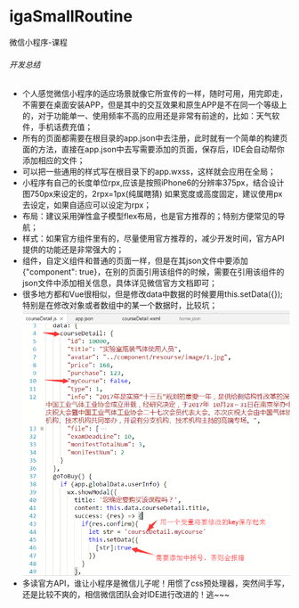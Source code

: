# igaSmallRoutine
  微信小程序-课程

###### 开发总结
* 个人感觉微信小程序的适应场景就像它所宣传的一样，随时可用，用完即走，不需要在桌面安装APP，但是其中的交互效果和原生APP是不在同一个等级上的，对于功能单一、使用频率不高的应用还是非常有前途的，比如：天气软件，手机话费充值；
* 所有的页面都需要在根目录的app.json中去注册，此时就有一个简单的构建页面的方法，直接在app.json中去写需要添加的页面，保存后，IDE会自动帮你添加相应的文件；
* 可以把一些通用的样式写在根目录下的app.wxss，这样就会应用在全局；
* 小程序有自己的长度单位rpx,应该是按照iPhone6的分辨率375px，结合设计图750px来设定的，2rpx=1px(纯属瞎猜) 如果宽度或高度固定，建议使用px去设定，如果自适应可以设定为rpx；
* 布局：建议采用弹性盒子模型flex布局，也是官方推荐的；特别方便常见的导航；
* 样式：如果官方组件里有的，尽量使用官方推荐的，减少开发时间，官方API提供的功能还是非常强大的；
* 组件，自定义组件和普通的页面一样，但是在其json文件中要添加{"component": true}，在别的页面引用该组件的时候，需要在引用该组件的json文件中添加相关信息，具体详见微信官方文档即可；
* 很多地方都和Vue很相似，但是修改data中数据的时候要用this.setData({});特别是在修改对象或者数组中的某一个数据时，比较坑；
![Alt text](/image/setData.png)
* 多读官方API，谁让小程序是微信儿子呢！用惯了css预处理器，突然间手写，还是比较不爽的，相信微信团队会对IDE进行改进的！逃~~~
